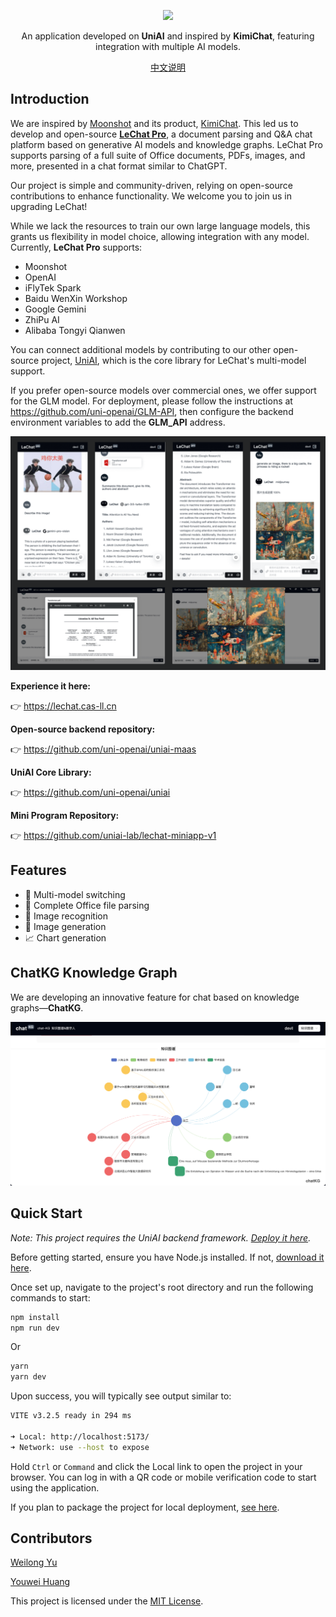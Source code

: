 <p align="center">
    <img height="90px" src="./img/logo.png"/>
</p>

<p align="center">
    An application developed on <b>UniAI</b> and inspired by <b>KimiChat</b>, featuring integration with multiple AI models.
</p>

<p align="center">
    <a href="./README_CN.md">中文说明</a>
</p>

## Introduction

We are inspired by [Moonshot](https://www.moonshot.cn/) and its product, [KimiChat](https://kimi.moonshot.cn). This led us to develop and open-source **[LeChat Pro](https://lechat.cas-ll.cn)**, a document parsing and Q&A chat platform based on generative AI models and knowledge graphs. LeChat Pro supports parsing of a full suite of Office documents, PDFs, images, and more, presented in a chat format similar to ChatGPT.

Our project is simple and community-driven, relying on open-source contributions to enhance functionality. We welcome you to join us in upgrading LeChat!

While we lack the resources to train our own large language models, this grants us flexibility in model choice, allowing integration with any model. Currently, **LeChat Pro** supports:

-   Moonshot
-   OpenAI
-   iFlyTek Spark
-   Baidu WenXin Workshop
-   Google Gemini
-   ZhiPu AI
-   Alibaba Tongyi Qianwen

You can connect additional models by contributing to our other open-source project, [UniAI](https://github.com/uni-openai/uniai), which is the core library for LeChat's multi-model support.

If you prefer open-source models over commercial ones, we offer support for the GLM model. For deployment, please follow the instructions at <https://github.com/uni-openai/GLM-API>, then configure the backend environment variables to add the **GLM_API** address.

![LeChat Pro](https://raw.githubusercontent.com/uni-openai/uniai/main/icon/lechat-pro.png)

**Experience it here:**

👉 <https://lechat.cas-ll.cn>

**Open-source backend repository:**

👉 <https://github.com/uni-openai/uniai-maas>

**UniAI Core Library:**

👉 <https://github.com/uni-openai/uniai>

**Mini Program Repository:**

👉 <https://github.com/uniai-lab/lechat-miniapp-v1>

## Features

-   🧠 Multi-model switching
-   📃 Complete Office file parsing
-   👀 Image recognition
-   🎨 Image generation
-   📈 Chart generation

## ChatKG Knowledge Graph

We are developing an innovative feature for chat based on knowledge graphs—**ChatKG**.

![ChatKG](./img/chat-kg.png)

## Quick Start

_Note: This project requires the UniAI backend framework. [Deploy it here](https://github.com/uni-openai/uniai-maas)._

Before getting started, ensure you have Node.js installed. If not, [download it here](https://nodejs.org/).

Once set up, navigate to the project's root directory and run the following commands to start:

```bash
npm install
npm run dev
```

Or

```bash
yarn
yarn dev
```

Upon success, you will typically see output similar to:

```bash
VITE v3.2.5 ready in 294 ms

➜ Local: http://localhost:5173/
➜ Network: use --host to expose
```

Hold `Ctrl` or `Command` and click the Local link to open the project in your browser. You can log in with a QR code or mobile verification code to start using the application.

If you plan to package the project for local deployment, [see here](/docs/electron-packaging-guide.md).

## Contributors

[Weilong Yu](https://github.com/mrkk1)

[Youwei Huang](https://github.com/devilyouwei)

This project is licensed under the [MIT License](LICENSE).
